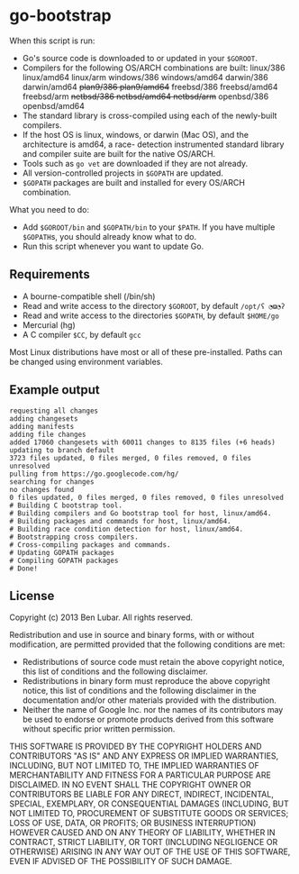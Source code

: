 go-bootstrap
============
When this script is run:
* Go's source code is downloaded to or updated in your `$GOROOT`.
* Compilers for the following OS/ARCH combinations are built: linux/386 linux/amd64 linux/arm
  windows/386 windows/amd64 darwin/386 darwin/amd64 <strike>plan9/386 plan9/amd64</strike> freebsd/386
  freebsd/amd64 freebsd/arm <strike>netbsd/386 netbsd/amd64 netbsd/arm</strike> openbsd/386 openbsd/amd64
* The standard library is cross-compiled using each of the newly-built compilers.
* If the host OS is linux, windows, or darwin (Mac OS), and the architecture is amd64, a race-
  detection instrumented standard library and compiler suite are built for the native OS/ARCH.
* Tools such as `go vet` are downloaded if they are not already.
* All version-controlled projects in `$GOPATH` are updated.
* `$GOPATH` packages are built and installed for every OS/ARCH combination.

What you need to do:
* Add `$GOROOT/bin` and `$GOPATH/bin` to your `$PATH`. If you have multiple `$GOPATH`s, you
  should already know what to do.
* Run this script whenever you want to update Go.

Requirements
------------
* A bourne-compatible shell (/bin/sh)
* Read and write access to the directory `$GOROOT`, by default `/opt/ʕ ◔ϖ◔ʔ`
* Read and write access to the directories `$GOPATH`, by default `$HOME/go`
* Mercurial (hg)
* A C compiler `$CC`, by default `gcc`

Most Linux distributions have most or all of these pre-installed. Paths can be changed using
environment variables.

Example output
--------------
```
requesting all changes
adding changesets
adding manifests
adding file changes
added 17060 changesets with 60011 changes to 8135 files (+6 heads)
updating to branch default
3723 files updated, 0 files merged, 0 files removed, 0 files unresolved
pulling from https://go.googlecode.com/hg/
searching for changes
no changes found
0 files updated, 0 files merged, 0 files removed, 0 files unresolved
# Building C bootstrap tool.
# Building compilers and Go bootstrap tool for host, linux/amd64.
# Building packages and commands for host, linux/amd64.
# Building race condition detection for host, linux/amd64.
# Bootstrapping cross compilers.
# Cross-compiling packages and commands.
# Updating GOPATH packages
# Compiling GOPATH packages
# Done!
```

License
-------
Copyright (c) 2013 Ben Lubar. All rights reserved.

Redistribution and use in source and binary forms, with or without
modification, are permitted provided that the following conditions are
met:
	
* Redistributions of source code must retain the above copyright
  notice, this list of conditions and the following disclaimer.
* Redistributions in binary form must reproduce the above
  copyright notice, this list of conditions and the following disclaimer
  in the documentation and/or other materials provided with the
  distribution.
* Neither the name of Google Inc. nor the names of its
  contributors may be used to endorse or promote products derived from
  this software without specific prior written permission.

THIS SOFTWARE IS PROVIDED BY THE COPYRIGHT HOLDERS AND CONTRIBUTORS
"AS IS" AND ANY EXPRESS OR IMPLIED WARRANTIES, INCLUDING, BUT NOT
LIMITED TO, THE IMPLIED WARRANTIES OF MERCHANTABILITY AND FITNESS FOR
A PARTICULAR PURPOSE ARE DISCLAIMED. IN NO EVENT SHALL THE COPYRIGHT
OWNER OR CONTRIBUTORS BE LIABLE FOR ANY DIRECT, INDIRECT, INCIDENTAL,
SPECIAL, EXEMPLARY, OR CONSEQUENTIAL DAMAGES (INCLUDING, BUT NOT
LIMITED TO, PROCUREMENT OF SUBSTITUTE GOODS OR SERVICES; LOSS OF USE,
DATA, OR PROFITS; OR BUSINESS INTERRUPTION) HOWEVER CAUSED AND ON ANY
THEORY OF LIABILITY, WHETHER IN CONTRACT, STRICT LIABILITY, OR TORT
(INCLUDING NEGLIGENCE OR OTHERWISE) ARISING IN ANY WAY OUT OF THE USE
OF THIS SOFTWARE, EVEN IF ADVISED OF THE POSSIBILITY OF SUCH DAMAGE. 
